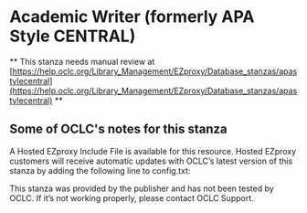 # Academic Writer (formerly APA Style CENTRAL)
** This stanza needs manual review at [https://help.oclc.org/Library_Management/EZproxy/Database_stanzas/apastylecentral](https://help.oclc.org/Library_Management/EZproxy/Database_stanzas/apastylecentral) **

## Some of OCLC's notes for this stanza

A Hosted EZproxy Include File is available for this resource. Hosted EZproxy customers will receive automatic updates with OCLC&rsquo;s latest version of this stanza by adding the following line to config.txt:

This stanza was provided by the publisher and has not been tested by OCLC. If it&rsquo;s not working properly, please contact OCLC Support.
